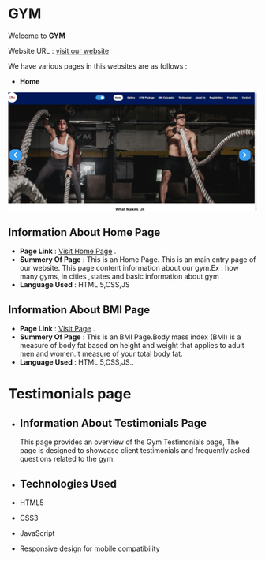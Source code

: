 # GYM

Welcome to **GYM**

Website URL : [visit our website](https://icp9-group1-project3.netlify.app)

We have various pages in this websites are as follows :

- **Home**

![Home Page Screen Shot](./img/home_page.png)

## Information About Home Page

- **Page Link** : [Visit Home Page](https://icp9-group1-project3.netlify.app) .
- **Summery Of Page** : This is an Home Page. This is an main entry page of our website.
  This page content information about our gym.Ex : how many gyms, in cities ,states and basic information about gym .
- **Language Used** : HTML 5,CSS,JS

 
 
## Information About BMI Page

- **Page Link** : [Visit Page](https://icp9-group1-project3.netlify.app/pages/bmi) .
- **Summery Of Page** : This is an BMI Page.Body mass index (BMI) is a measure of body fat based on height and weight that applies to adult men and women.It measure of your total body fat.
- **Language Used** : HTML 5,CSS,JS..

# Testimonials page

- ## Information About Testimonials Page

  This page provides an overview of the Gym Testimonials page, The page is designed to showcase client testimonials and frequently asked questions related to the gym.

- ## Technologies Used

- HTML5
- CSS3
- JavaScript
- Responsive design for mobile compatibility
